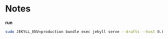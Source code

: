 # Notes

**run**

```sh
sudo JEKYLL_ENV=production bundle exec jekyll serve --drafts --host 0.0.0.0
```
